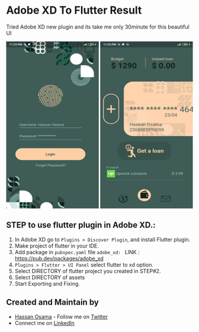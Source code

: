 # Adobe XD To Flutter Result
Tried Adobe XD new plugin and its take me only 30minute for this beautiful UI


<img src="https://github.com/OsamaxD1/30_Minutes_XD_to_Flutter/blob/master/images/gitimage2.jpg" height="450" width="250"> <img src="https://github.com/OsamaxD1/30_Minutes_XD_to_Flutter/blob/master/images/gitimage1.jpg" height="450" width="250"> 

## STEP to use flutter plugin in Adobe XD.:

1) In Adobe XD go to ```Plugins > Discover Plugin```, and install Flutter plugin. 
2) Make project of flutter in your IDE.
3) Add package in ```pubspec.yaml``` file ```adobe_xd: ``` LINK : https://pub.dev/packages/adobe_xd
4) ```Plugins > Flutter > UI Panel``` select flutter to xd option.
5) Select DIRECTORY of flutter project you created in STEP#2.
6) Select DIRECTORY of assets
7) Start Exporting and Fixing.

## Created and Maintain by
* [Hassan Osama](https://github.com/OsamaxD1) - Follow me on [Twitter](https://twitter.com/sudoosama) 
* Connect me on [LinkedIn](https://www.linkedin.com/in/hassan-osama-464a76196/) 
